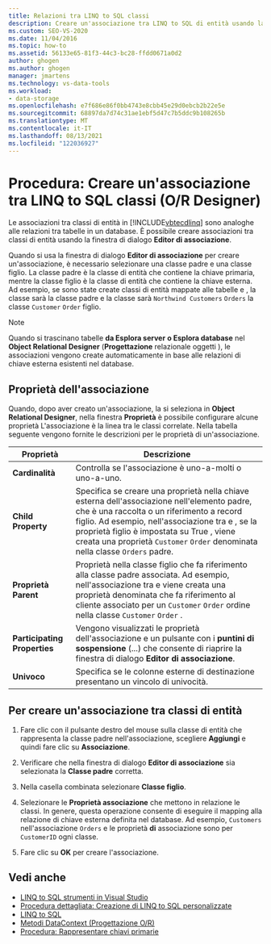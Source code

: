 ```yaml
---
title: Relazioni tra LINQ to SQL classi
description: Creare un'associazione tra LINQ to SQL di entità usando la finestra di dialogo Editor associazioni in Object Relational Designer (Progettazione O/R).
ms.custom: SEO-VS-2020
ms.date: 11/04/2016
ms.topic: how-to
ms.assetid: 56133e65-81f3-44c3-bc28-ffdd0671a0d2
author: ghogen
ms.author: ghogen
manager: jmartens
ms.technology: vs-data-tools
ms.workload:
- data-storage
ms.openlocfilehash: e7f686e86f0bb4743e8cbb45e29d0ebcb2b22e5e
ms.sourcegitcommit: 68897da7d74c31ae1ebf5d47c7b5ddc9b108265b
ms.translationtype: MT
ms.contentlocale: it-IT
ms.lasthandoff: 08/13/2021
ms.locfileid: "122036927"
---
```

# <a name="how-to-create-an-association-between-linq-to-sql-classes-or-designer"></a>Procedura: Creare un'associazione tra LINQ to SQL classi (O/R Designer)
Le associazioni tra classi di entità in [!INCLUDE[vbtecdlinq](../data-tools/includes/vbtecdlinq_md.md)] sono analoghe alle relazioni tra tabelle in un database. È possibile creare associazioni tra classi di entità usando la finestra di dialogo **Editor di associazione**.

Quando si usa la finestra di dialogo **Editor di associazione** per creare un'associazione, è necessario selezionare una classe padre e una classe figlio. La classe padre è la classe di entità che contiene la chiave primaria, mentre la classe figlio è la classe di entità che contiene la chiave esterna. Ad esempio, se sono state create classi di entità mappate alle tabelle e , la classe sarà la classe padre e la classe sarà `Northwind Customers` `Orders` la classe `Customer` `Order` figlio.

> [!NOTE]
> Quando si trascinano tabelle **da Esplora server** **o Esplora database** nel **Object Relational Designer** (**Progettazione** relazionale oggetti ), le associazioni vengono create automaticamente in base alle relazioni di chiave esterna esistenti nel database.

## <a name="association-properties"></a>Proprietà dell'associazione
Quando, dopo aver creato un'associazione, la si seleziona in **Object Relational Designer**, nella finestra **Proprietà** è possibile configurare alcune proprietà L'associazione è la linea tra le classi correlate. Nella tabella seguente vengono fornite le descrizioni per le proprietà di un'associazione.

|Proprietà|Descrizione|
|--------------|-----------------|
|**Cardinalità**|Controlla se l'associazione è uno-a-molti o uno-a-uno.|
|**Child Property**|Specifica se creare una proprietà nella chiave esterna dell'associazione nell'elemento padre, che è una raccolta o un riferimento a record figlio. Ad esempio, nell'associazione tra e , se la proprietà figlio è impostata su True , viene creata una proprietà `Customer` `Order` denominata nella classe   `Orders` padre.|
|**Proprietà Parent**|Proprietà nella classe figlio che fa riferimento alla classe padre associata. Ad esempio, nell'associazione tra e viene creata una proprietà denominata che fa riferimento al cliente associato per un `Customer` `Order` ordine nella classe `Customer` `Order` .|
|**Participating Properties**|Vengono visualizzati le proprietà dell'associazione e un pulsante con i **puntini di sospensione** (...) che consente di riaprire la finestra di dialogo **Editor di associazione**.|
|**Univoco**|Specifica se le colonne esterne di destinazione presentano un vincolo di univocità.|

## <a name="to-create-an-association-between-entity-classes"></a>Per creare un'associazione tra classi di entità

1. Fare clic con il pulsante destro del mouse sulla classe di entità che rappresenta la classe padre nell'associazione, scegliere **Aggiungi** e quindi fare clic su **Associazione**.

2. Verificare che nella finestra di dialogo **Editor di associazione** sia selezionata la **Classe padre** corretta.

3. Nella casella combinata selezionare **Classe figlio**.

4. Selezionare le **Proprietà associazione** che mettono in relazione le classi. In genere, questa operazione consente di eseguire il mapping alla relazione di chiave esterna definita nel database. Ad esempio, `Customers` nell'associazione `Orders` e le proprietà **di** associazione sono per `CustomerID` ogni classe.

5. Fare clic su **OK** per creare l'associazione.

## <a name="see-also"></a>Vedi anche

- [LINQ to SQL strumenti in Visual Studio](../data-tools/linq-to-sql-tools-in-visual-studio2.md)
- [Procedura dettagliata: Creazione di LINQ to SQL personalizzate](how-to-create-linq-to-sql-classes-mapped-to-tables-and-views-o-r-designer.md)
- [LINQ to SQL](/dotnet/framework/data/adonet/sql/linq/index)
- [Metodi DataContext (Progettazione O/R)](../data-tools/datacontext-methods-o-r-designer.md)
- [Procedura: Rappresentare chiavi primarie](/dotnet/framework/data/adonet/sql/linq/how-to-represent-primary-keys)
